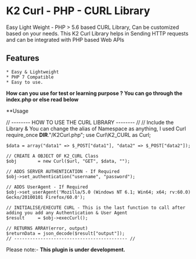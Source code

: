 # K2 Curl - PHP - CURL Library

Easy Light Weight - PHP > 5.6 based CURL Library, Can be customized based on your needs.
This K2 Curl Library helps in Sending HTTP requests and can be integrated with PHP based Web APIs

## Features
    * Easy & Lightweight
    * PHP 7 Compatible
    * Easy to use.

**How can you use for test or learning purpose ? You can go through the index.php or else read below**

**Usage

// -------- HOW TO USE THE CURL LIBRARY -------- //
    // Include the Library & You can change the alias of Namespace as anything, I used Curl
    require_once __DIR__."/K2Curl.php";
    use Curl\K2_CURL as Curl;
   
    $data = array("data1" => $_POST["data1"], "data2" => $_POST["data2"]);

    // CREATE A OBJECT OF K2_CURL Class
    $obj        = new Curl($url, "GET", $data, "");

    // ADDS SERVER AUTHENTICATION - If Required
    $obj->set_authentication("username", "password");

    // ADDS UserAgent - If Required
    $obj->set_userAgent('Mozilla/5.0 (Windows NT 6.1; Win64; x64; rv:60.0) Gecko/20100101 Firefox/60.0');

    // INITIALISE/EXECUTE CURL - This is the last function to call after adding you add any Authentication & User Agent
    $result     = $obj->execCurl();

    // RETURNS ARRAY(error, output)
    $returnData = json_decode($result["output"]);
    // ------------------------------------------- //




Please note:- **This plugin is under development.**
